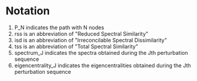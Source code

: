 # Notation
1. P_N indicates the path with N nodes
2. rss is an abbreviation of "Reduced Spectral Similarity"
3. isd is an abbreviation of "Irreconcilable Spectral Dissimilarity"
4. tss is an abbreviation of "Total Spectral Similarity"
5. spectrum_J indicates the spectra obtained during the Jth perturbation sequence
6. eigencentrality_J indicates the eigencentralities obtained during the Jth perturbation sequence